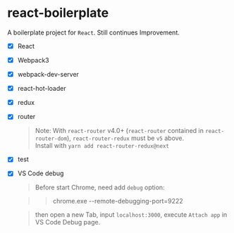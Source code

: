 # react-boilerplate

A boilerplate project for `React`. Still continues Improvement.

- [x] React
- [x] Webpack3
- [x] webpack-dev-server
- [x] react-hot-loader
- [x] redux
- [x] router
  > Note: With `react-router` v4.0+ (`react-router` contained in `react-router-dom`), `react-router-redux` must be `v5` above.
<br>Install with `yarn add react-router-redux@next`
- [x] test
- [x] VS Code debug
  > Before start Chrome, need add `debug` option:

    >>chrome.exe --remote-debugging-port=9222
  
  > then open a new Tab, input `localhost:3000`, execute `Attach app` in VS Code Debug page.

